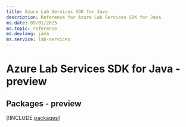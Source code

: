```yaml
---
title: Azure Lab Services SDK for Java
description: Reference for Azure Lab Services SDK for Java
ms.date: 09/01/2025
ms.topic: reference
ms.devlang: java
ms.service: lab-services
---
```

# Azure Lab Services SDK for Java - preview
## Packages - preview
[!INCLUDE [packages](lab-services-index.md)]